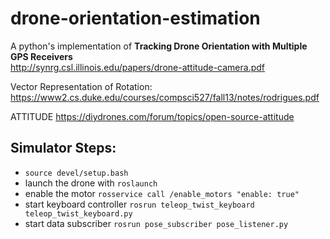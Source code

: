 # drone-orientation-estimation
A python's implementation of **Tracking Drone Orientation with Multiple GPS Receivers**  
http://synrg.csl.illinois.edu/papers/drone-attitude-camera.pdf

Vector Representation of Rotation:
https://www2.cs.duke.edu/courses/compsci527/fall13/notes/rodrigues.pdf

ATTITUDE
https://diydrones.com/forum/topics/open-source-attitude

## Simulator Steps:
- `source devel/setup.bash`
- launch the drone with `roslaunch`
- enable the motor `rosservice call /enable_motors "enable: true"`
- start keyboard controller `rosrun teleop_twist_keyboard teleop_twist_keyboard.py`
- start data subscriber `rosrun pose_subscriber pose_listener.py`
